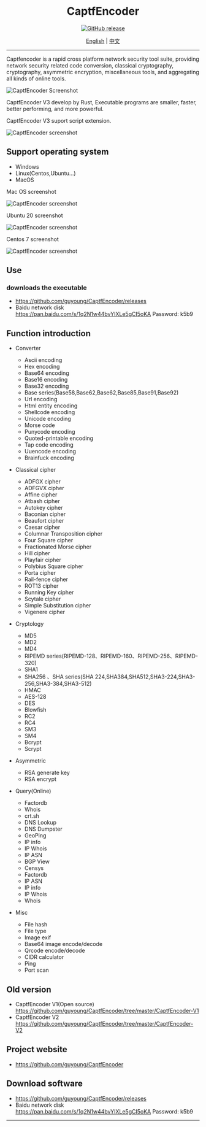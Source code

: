 <div align="center">


<h1 align="center">CaptfEncoder</h1>

[![GitHub release](https://img.shields.io/github/release/guyoung/CaptfEncoder.svg)](https://github.com/guyoung/CaptfEncoder/releases/latest)


[English](https://github.com/guyoung/CaptfEncoder/blob/master/README.md) | [中文](https://github.com/guyoung/CaptfEncoder/blob/master/README-zh.md)


</div>

---

Captfencoder is a rapid cross platform network security tool suite, providing network security related code conversion, classical cryptography, cryptography, asymmetric encryption, miscellaneous tools, and aggregating all kinds of online tools.

![CaptfEncoder Screenshot](https://github.com/guyoung/CaptfEncoder/raw/master/images/captfencoder-v3-screenshot-1.png)

CaptfEncoder V3 develop by Rust, Executable programs are smaller, faster, better performing, and more powerful.  

CaptfEncoder V3  suport script extension.

![CaptfEncoder screenshot](https://github.com/guyoung/CaptfEncoder/raw/master/images/captfencoder-v3-scripts-creenshot-1.png)

## Support operating system

 * Windows
 * Linux(Centos,Ubuntu...)
 * MacOS

Mac OS screenshot

![CaptfEncoder screenshot](https://github.com/guyoung/CaptfEncoder/raw/master/images/captfencoder-v3-screenshot-2.png)

Ubuntu 20 screenshot

![CaptfEncoder screenshot](https://github.com/guyoung/CaptfEncoder/raw/master/images/captfencoder-v3-screenshot-3.png)

Centos 7 screenshot

![CaptfEncoder screenshot](https://github.com/guyoung/CaptfEncoder/raw/master/images/captfencoder-v3-screenshot-4.png)

## Use

### downloads the executable

 * <https://github.com/guyoung/CaptfEncoder/releases>
 * Baidu network disk https://pan.baidu.com/s/1q2N1w44bvYIXLe5gCI5oKA  Password: k5b9

## Function introduction

 * Converter
   * Ascii encoding
   * Hex encoding
   * Base64 encoding
   * Base16 encoding
   * Base32 encoding
   * Base series(Base58,Base62,Base62,Base85,Base91,Base92)
   * Url encoding 
   * Html entity encoding
   * Shellcode encoding
   * Unicode encoding 
   * Morse code
   * Punycode encoding
   * Quoted-printable encoding
   * Tap code encoding
   * Uuencode encoding
   * Brainfuck encoding



 * Classical cipher
   * ADFGX cipher
   * ADFGVX cipher
   * Affine cipher
   * Atbash cipher
   * Autokey cipher
   * Baconian cipher
   * Beaufort cipher
   * Caesar cipher
   * Columnar Transposition cipher
   * Four Square cipher
   * Fractionated Morse cipher
   * Hill cipher
   * Playfair cipher
   * Polybius Square cipher
   * Porta cipher
   * Rail-fence cipher
   * ROT13 cipher
   * Running Key cipher
   * Scytale cipher
   * Simple Substitution cipher
   * Vigenere cipher

 * Cryptology
   * MD5
   * MD2
   * MD4
   * RIPEMD series(RIPEMD-128、RIPEMD-160、RIPEMD-256、RIPEMD-320)
   * SHA1
   * SHA256
   、SHA series(SHA 224,SHA384,SHA512,SHA3-224,SHA3-256,SHA3-384,SHA3-512)
   * HMAC
   * AES-128
   * DES
   * Blowfish 
   * RC2
   * RC4
   * SM3
   * SM4
   * Bcrypt
   * Scrypt

 * Asymmetric
   * RSA generate key
   * RSA encrypt

 * Query(Online) 
   * Factordb
   * Whois
   * crt.sh
   * DNS Lookup
   * DNS Dumpster
   * GeoPing
   * IP info
   * IP Whois
   * IP ASN
   * BGP View
   * Censys 
   * Factordb
   * IP ASN
   * IP info
   * IP Whois
   * Whois

 * Misc  
   * File hash
   * File type
   * Image exif
   * Base64 image encode/decode
   * Qrcode encode/decode
   * CIDR calculator
   * Ping
   * Port scan

## Old version

 * CaptfEncoder V1(Open source) <https://github.com/guyoung/CaptfEncoder/tree/master/CaptfEncoder-V1>
 * CaptfEncoder V2 <https://github.com/guyoung/CaptfEncoder/tree/master/CaptfEncoder-V2>


## Project website

 * <https://github.com/guyoung/CaptfEncoder>

## Download software

 * <https://github.com/guyoung/CaptfEncoder/releases>
 * Baidu network disk https://pan.baidu.com/s/1q2N1w44bvYIXLe5gCI5oKA  Password: k5b9

---------------------------------------------

